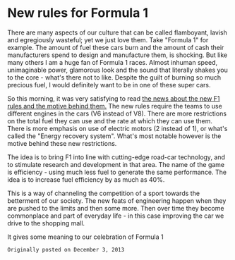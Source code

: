 New rules for Formula 1
========================


There are many aspects of our culture that can be called flamboyant, lavish and
egregiously wasteful; yet we just love them. Take "Formula 1" for example.
The amount of fuel these cars burn and the amount of cash their manufacturers
spend to design and manufacture them, is shocking. But like many others I am a
huge fan of Formula 1 races. Almost inhuman speed, unimaginable power, glamorous
look and the sound that literally shakes you to the core - what's there not to like.
Despite the guilt of burning so much precious fuel, I would definitely want to
be in one of these super cars.

So this morning, it was very satisfying to read [the news about the new F1 rules
and the motive behind them.](http://www.bbc.com/sport/0/formula1/25158104) The
new rules require the teams to use different engines in the cars (V6 instead of
V8). There are more restrictions on the total fuel they can use and the rate at
which they can use them. There is more emphasis on use of electric motors (2
instead of 1), or what's called the "Energy recovery system". What's most
notable however is the motive behind these new restrictions.

The idea is to bring F1 into line with cutting-edge road-car technology, and to
stimulate research and development in that area. The name of the game is
efficiency - using much less fuel to generate the same performance. The idea
is to increase fuel efficiency by as much as 40%.

This is a way of channeling the competition of a sport towards the betterment
of our society. The new feats of engineering happen when they are pushed to the
limits and then some more. Then over time they become commonplace and part of
everyday life - in this case improving the car we drive to the shopping mall.

It gives some meaning to our celebration of Formula 1

`Originally posted on December 3, 2013`
